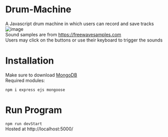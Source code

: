 # Drum-Machine
A Javascript drum machine in which users can record and save tracks
![image](https://user-images.githubusercontent.com/76183615/117192647-fb2f5f80-adaf-11eb-8822-6bc99dcdb939.png)<br />
Sound samples are from https://freewavesamples.com<br />
Users may click on the buttons or use their keyboard to trigger the sounds

# Installation
Make sure to download [MongoDB](https://www.mongodb.com/try/download/community)<br />
Required modules:
```
npm i express ejs mongoose
```

# Run Program
``` npm run devStart ```<br />
Hosted at http://localhost:5000/
